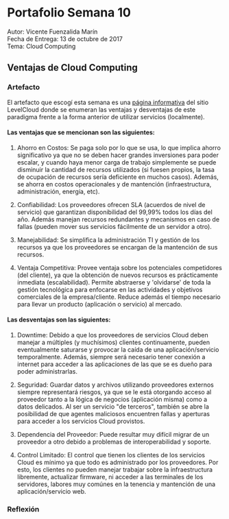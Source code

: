 # Portafolio Semana 10

Autor: Vicente Fuenzalida Marín  
Fecha de Entrega: 13 de octubre de 2017  
Tema: Cloud Computing

## Ventajas de Cloud Computing

### Artefacto

El artefacto que escogí esta semana es una [página informativa](http://www.levelcloud.net/why-levelcloud/cloud-education-center/advantages-and-disadvantages-of-cloud-computing/) del sitio LevelCloud donde se enumeran las ventajas y desventajas de este paradigma frente a la forma anterior de utilizar servicios (localmente).

#### Las ventajas que se mencionan son las siguientes:

1. Ahorro en Costos: Se paga solo por lo que se usa, lo que implica ahorro significativo ya que no se deben hacer grandes inversiones para poder escalar, y cuando haya menor carga de trabajo simplemente se puede disminuir la cantidad de recursos utilizados (si fuesen propios, la tasa de ocupación de recursos sería deficiente en muchos casos). Además, se ahorra en costos operacionales y de mantención (infraestructura, administración, energía, etc).

2. Confiabilidad: Los proveedores ofrecen SLA (acuerdos de nivel de servicio) que garantizan disponibilidad del 99,99% todos los días del año. Además manejan recursos redundantes y mecanismos en caso de fallas (pueden mover sus servicios fácilmente de un servidor a otro).

3. Manejabilidad: Se simplifica la administración TI y gestión de los recursos ya que los proveedores se encargan de la mantención de sus recursos.

4. Ventaja Competitiva: Provee ventaja sobre los potenciales competidores (del cliente), ya que la obtención de nuevos recursos es prácticamente inmediata (escalabilidad). Permite abstraerse y 'olvidarse' de toda la gestión tecnológica para enfocarse en las actividades y objetivos comerciales de la empresa/cliente. Reduce además el tiempo necesario para llevar un producto (aplicación o servicio) al mercado.

#### Las desventajas son las siguientes:

1. Downtime: Debido a que los proveedores de servicios Cloud deben manejar a múltiples (y muchísimos) clientes continuamente, pueden eventualmente saturarse y provocar la caída de una aplicación/servicio temporalmente. Además, siempre será necesario tener conexión a internet para acceder a las aplicaciones de las que se es dueño para poder administrarlas.

2. Seguridad: Guardar datos y archivos utilizando proveedores externos siempre representará riesgos, ya que se le está otorgando acceso al proveedor tanto a la lógica de negocios (aplicación misma) como a datos delicados. Al ser un servicio "de terceros", también se abre la posibilidad de que agentes maliciosos encuentren fallas y aperturas para acceder a los servicios Cloud provistos.

3. Dependencia del Proveedor: Puede resultar muy difícil migrar de un proveedor a otro debido a problemas de interoperabilidad y soporte.


4. Control Limitado: El control que tienen los clientes de los servicios Cloud es mínimo ya que todo es administrado por los proveedores. Por esto, los clientes no pueden manejar trabajar sobre la infraestructura libremente, actualizar firmware, ni acceder a las terminales de los servidores, labores muy comúnes en la tenencia y mantención de una aplicación/servicio web.


### Reflexión


